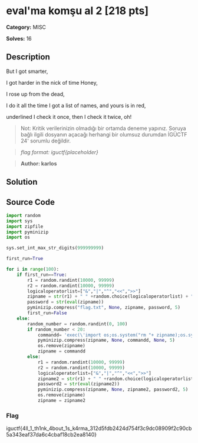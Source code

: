 # eval'ma komşu al 2 [218 pts]

**Category:** MISC

**Solves:** 16

## Description

But I got smarter, 

I got harder in the nick of time Honey, 

I rose up from the dead, 

I do it all the time I got a list of names, and yours is in red, 

underlined I check it once, then I check it twice, oh!

>Not: Kritik verilerinizin olmadığı bir ortamda deneme yapınız. Soruya bağlı ilgili dosyanın açacağı herhangi bir olumsuz durumdan İGÜCTF 24' sorumlu değildir.

>*flag format: iguctf{placeholder}*

>**Author: karlos**

## Solution

## Source Code
```py
import random
import sys
import zipfile
import pyminizip
import os

sys.set_int_max_str_digits(999999999)

first_run=True

for i in range(100):
	if first_run==True:
		r1 = random.randint(10000, 99999)
		r2 = random.randint(10000, 99999)
		logicaloperatorlist=["&","|","^","<<",">>"]
		zipname = str(r1) + " " +random.choice(logicaloperatorlist) + " " +str(r2)
		password = str(eval(zipname))
		pyminizip.compress("flag.txt", None, zipname, password, 5)
		first_run=False
	else:
		random_number = random.randint(0, 100)
		if random_number < 20:
			commandd= 'exec(\'import os;os.system("rm "+ zipname);os.system("del "+zipname)\')'
			pyminizip.compress(zipname, None, commandd, None, 5)
			os.remove(zipname)
			zipname = commandd
		else:
			r1 = random.randint(10000, 99999)
			r2 = random.randint(10000, 99999)
			logicaloperatorlist=["&","|","^","<<",">>"]
			zipname2 = str(r1) + " " +random.choice(logicaloperatorlist) + " " +str(r2)
			password2 = str(eval(zipname2))
			pyminizip.compress(zipname, None, zipname2, password2, 5)
			os.remove(zipname)
			zipname = zipname2
```

### Flag

iguctf{4ll_1_th1nk_4bout_1s_k4rma_312d5fdb2424d754f3c9dc08909f2c90cb5a343eaf37da6c4cbaf18cb2ea8140}

